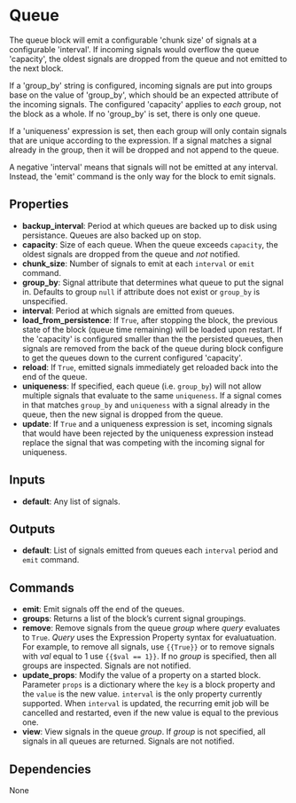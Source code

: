 Queue
=====
The queue block will emit a configurable 'chunk size' of signals at a configurable 'interval'. If incoming signals would overflow the queue 'capacity', the oldest signals are dropped from the queue and not emitted to the next block. 

If a 'group_by' string is configured, incoming signals are put into groups base on the value of 'group_by', which should be an expected attribute of the incoming signals. The configured 'capacity' applies to *each* group, not the block as a whole. If no 'group_by' is set, there is only one queue.

If a 'uniqueness' expression is set, then each group will only contain signals that are unique according to the expression. If a signal matches a signal already in the group, then it will be dropped and not append to the queue.

A negative 'interval' means that signals will not be emitted at any interval. Instead, the 'emit' command is the only way for the block to emit signals.

Properties
----------
- **backup_interval**: Period at which queues are backed up to disk using persistance. Queues are also backed up on stop.
- **capacity**: Size of each queue. When the queue exceeds `capacity`, the oldest signals are dropped from the queue and *not* notified.
- **chunk_size**: Number of signals to emit at each `interval` or `emit` command.
- **group_by**: Signal attribute that determines what queue to put the signal in. Defaults to group `null` if attribute does not exist or `group_by` is unspecified.
- **interval**: Period at which signals are emitted from queues.
- **load_from_persistence**: If `True`, after stopping the block, the previous state of the block (queue time remaining) will be loaded upon restart. If the 'capacity' is configured smaller than the the persisted queues, then signals are removed from the back of the queue during block configure to get the queues down to the current configured 'capacity'.
- **reload**: If `True`, emitted signals immediately get reloaded back into the end of the queue.
- **uniqueness**: If specified, each queue (i.e. `group_by`) will not allow multiple signals that evaluate to the same `uniqueness`. If a signal comes in that matches `group_by` and `uniqueness` with a signal already in the queue, then the new signal is dropped from the queue.
- **update**: If `True` and a uniqueness expression is set, incoming signals that would have been rejected by the uniqueness expression instead replace the signal that was competing with the incoming signal for uniqueness.

Inputs
------
- **default**: Any list of signals.

Outputs
-------
- **default**: List of signals emitted from queues each `interval` period and `emit` command.

Commands
--------
- **emit**: Emit signals off the end of the queues.
- **groups**: Returns a list of the block’s current signal groupings.
- **remove**: Remove signals from the queue *group* where *query* evaluates to `True`. *Query* uses the Expression Property syntax for evaluatuation. For example, to remove all signals, use `{{True}}` or to remove signals with *val* equal to 1 use `{{$val == 1}}`. If no *group* is specified, then all groups are inspected. Signals are not notified.
- **update_props**: Modify the value of a property on a started block. Parameter `props` is a dictionary where the `key` is a block property and the `value` is the new value. `interval` is the only property currently supported. When `interval` is updated, the recurring emit job will be cancelled and restarted, even if the new value is equal to the previous one.
- **view**: View signals in the queue *group*. If *group* is not specified, all signals in all queues are returned. Signals are not notified.

Dependencies
------------
None

